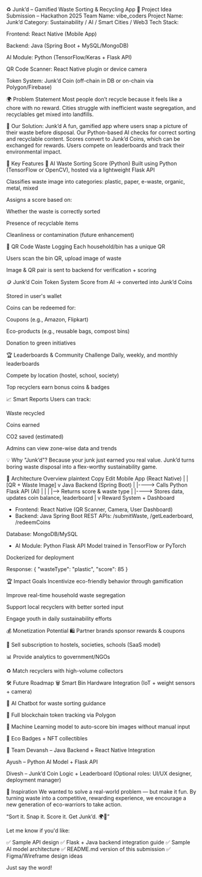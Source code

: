 ♻️ Junk’d – Gamified Waste Sorting & Recycling App
🚀 Project Idea Submission – Hackathon 2025
Team Name: vibe_coders
Project Name: Junk’d
Category: Sustainability / AI / Smart Cities / Web3
Tech Stack:

Frontend: React Native (Mobile App)

Backend: Java (Spring Boot + MySQL/MongoDB)

AI Module: Python (TensorFlow/Keras + Flask API)

QR Code Scanner: React Native plugin or device camera

Token System: Junk’d Coin (off-chain in DB or on-chain via Polygon/Firebase)

🌍 Problem Statement
Most people don’t recycle because it feels like a chore with no reward. Cities struggle with inefficient waste segregation, and recyclables get mixed into landfills.

🎯 Our Solution: Junk’d
A fun, gamified app where users snap a picture of their waste before disposal. Our Python-based AI checks for correct sorting and recyclable content. Scores convert to Junk’d Coins, which can be exchanged for rewards. Users compete on leaderboards and track their environmental impact.

🔑 Key Features
📸 AI Waste Sorting Score (Python)
Built using Python (TensorFlow or OpenCV), hosted via a lightweight Flask API

Classifies waste image into categories: plastic, paper, e-waste, organic, metal, mixed

Assigns a score based on:

Whether the waste is correctly sorted

Presence of recyclable items

Cleanliness or contamination (future enhancement)

📲 QR Code Waste Logging
Each household/bin has a unique QR

Users scan the bin QR, upload image of waste

Image & QR pair is sent to backend for verification + scoring

🪙 Junk’d Coin Token System
Score from AI → converted into Junk’d Coins

Stored in user's wallet

Coins can be redeemed for:

Coupons (e.g., Amazon, Flipkart)

Eco-products (e.g., reusable bags, compost bins)

Donation to green initiatives

🏆 Leaderboards & Community Challenge
Daily, weekly, and monthly leaderboards

Compete by location (hostel, school, society)

Top recyclers earn bonus coins & badges

📈 Smart Reports
Users can track:

Waste recycled

Coins earned

CO2 saved (estimated)

Admins can view zone-wise data and trends

💡 Why "Junk’d"?
Because your junk just earned you real value. Junk’d turns boring waste disposal into a flex-worthy sustainability game.

🧩 Architecture Overview
plaintext
Copy
Edit
Mobile App (React Native)
      |
      |  [QR + Waste Image]
      v
Java Backend (Spring Boot)
      |
      |----> Calls Python Flask API (AI)
      |           |
      |           |--> Returns score & waste type
      |
      |----> Stores data, updates coin balance, leaderboard
      |
      v
Reward System + Dashboard
- Frontend: React Native (QR Scanner, Camera, User Dashboard)
- Backend: Java Spring Boot
REST APIs: /submitWaste, /getLeaderboard, /redeemCoins

Database: MongoDB/MySQL

- AI Module: Python Flask API
Model trained in TensorFlow or PyTorch

Dockerized for deployment

Response: { "wasteType": "plastic", "score": 85 }

🏆 Impact Goals
Incentivize eco-friendly behavior through gamification

Improve real-time household waste segregation

Support local recyclers with better sorted input

Engage youth in daily sustainability efforts

💰 Monetization Potential
🛍 Partner brands sponsor rewards & coupons

🏫 Sell subscription to hostels, societies, schools (SaaS model)

📊 Provide analytics to government/NGOs

♻️ Match recyclers with high-volume collectors

🛠 Future Roadmap
🗑 Smart Bin Hardware Integration (IoT + weight sensors + camera)

💬 AI Chatbot for waste sorting guidance

🔗 Full blockchain token tracking via Polygon

🧪 Machine Learning model to auto-score bin images without manual input

🥇 Eco Badges + NFT collectibles

🤝 Team
Devansh – Java Backend + React Native Integration

Ayush – Python AI Model + Flask API

Divesh – Junk’d Coin Logic + Leaderboard
(Optional roles: UI/UX designer, deployment manager)

🧠 Inspiration
We wanted to solve a real-world problem — but make it fun. By turning waste into a competitive, rewarding experience, we encourage a new generation of eco-warriors to take action.

“Sort it. Snap it. Score it. Get Junk’d. 🌍💚”

Let me know if you'd like:

✅ Sample API design
✅ Flask + Java backend integration guide
✅ Sample AI model architecture
✅ README.md version of this submission
✅ Figma/Wireframe design ideas

Just say the word!
